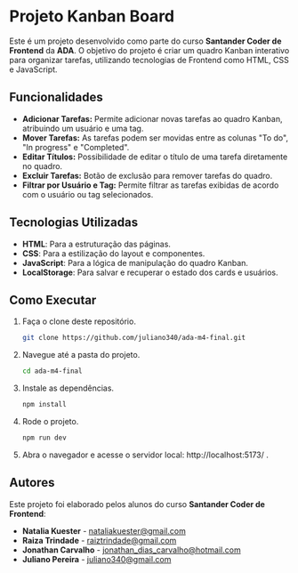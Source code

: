 
# Projeto Kanban Board

Este é um projeto desenvolvido como parte do curso **Santander Coder de Frontend** da **ADA**. O objetivo do projeto é criar um quadro Kanban interativo para organizar tarefas, utilizando tecnologias de Frontend como HTML, CSS e JavaScript.

## Funcionalidades

- **Adicionar Tarefas:** Permite adicionar novas tarefas ao quadro Kanban, atribuindo um usuário e uma tag.
- **Mover Tarefas:** As tarefas podem ser movidas entre as colunas "To do", "In progress" e "Completed".
- **Editar Títulos:** Possibilidade de editar o título de uma tarefa diretamente no quadro.
- **Excluir Tarefas:** Botão de exclusão para remover tarefas do quadro.
- **Filtrar por Usuário e Tag:** Permite filtrar as tarefas exibidas de acordo com o usuário ou tag selecionados.

## Tecnologias Utilizadas

- **HTML**: Para a estruturação das páginas.
- **CSS**: Para a estilização do layout e componentes.
- **JavaScript**: Para a lógica de manipulação do quadro Kanban.
- **LocalStorage**: Para salvar e recuperar o estado dos cards e usuários.

## Como Executar

1. Faça o clone deste repositório.
   ```bash
   git clone https://github.com/juliano340/ada-m4-final.git
   ```

2. Navegue até a pasta do projeto.
   ```bash
   cd ada-m4-final
   ```

3. Instale as dependências.
   ```bash
   npm install
   ```
4. Rode o projeto.
   ```bash
   npm run dev
   ```
5. Abra o navegador e acesse o servidor local:  http://localhost:5173/ .

## Autores

Este projeto foi elaborado pelos alunos do curso **Santander Coder de Frontend**:

- **Natalia Kuester** - [nataliakuester@gmail.com](mailto:nataliakuester@gmail.com)
- **Raiza Trindade** - [raiztrindade@gmail.com](mailto:raiztrindade@gmail.com)
- **Jonathan Carvalho** - [jonathan_dias_carvalho@hotmail.com](mailto:jonathan_dias_carvalho@hotmail.com)
- **Juliano Pereira** - [juliano340@gmail.com](mailto:juliano340@gmail.com)
